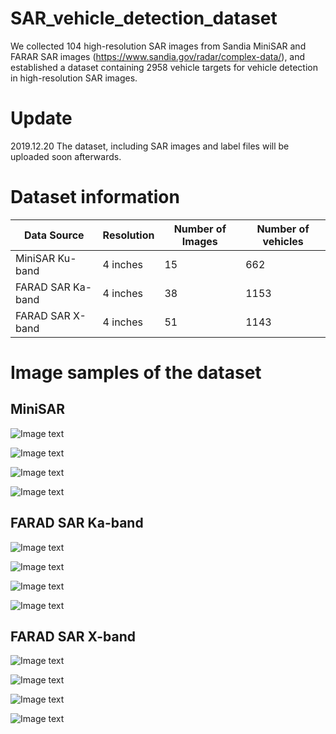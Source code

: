 # SAR_vehicle_detection_dataset
We collected 104 high-resolution SAR images from Sandia MiniSAR and FARAR SAR images (https://www.sandia.gov/radar/complex-data/), and established a dataset containing 2958 vehicle targets for vehicle detection in high-resolution SAR images.

# Update
2019.12.20 The dataset, including SAR images and label files will be uploaded soon afterwards. 

# Dataset information
  | Data Source | Resolution |Number of Images| Number of vehicles|
  | --------    | -----      | ----           | ----              | 
  | MiniSAR Ku-band|4 inches| 15 |662|
  | FARAD SAR Ka-band|4 inches|  38    |1153|
  | FARAD SAR X-band|4 inches|  51   |1143|
  
# Image samples of the dataset
## MiniSAR

![Image text](https://github.com/whu-csl/SAR_vehicle_detection_dataset/blob/master/image\%20samples/minisar/minisar1.png)

![Image text](https://github.com/whu-csl/SAR_vehicle_detection_dataset/blob/master/image\%20samples/minisar/minisar2.png)

![Image text](https://github.com/whu-csl/SAR_vehicle_detection_dataset/blob/master/image\%20samples/minisar/minisar3.png)

![Image text](https://github.com/whu-csl/SAR_vehicle_detection_dataset/blob/master/image\%20samples/minisar/minisar4.png)

## FARAD SAR Ka-band

![Image text](https://github.com/whu-csl/SAR_vehicle_detection_dataset/blob/master/image\%20samples/FARAD\%20Ka/FARAD_Ka_1.png)

![Image text](https://github.com/whu-csl/SAR_vehicle_detection_dataset/blob/master/image\%20samples/FARAD\%20Ka/FARAD_Ka_2.png)

![Image text](https://github.com/whu-csl/SAR_vehicle_detection_dataset/blob/master/image\%20samples/FARAD\%20Ka/FARAD_Ka_3.png)

![Image text](https://github.com/whu-csl/SAR_vehicle_detection_dataset/blob/master/image\%20samples/FARAD\%20Ka/FARAD_Ka_4.png)

## FARAD SAR X-band

![Image text](ihttps://github.com/whu-csl/SAR_vehicle_detection_dataset/blob/master/image\%20samples/FARAD\%20X/FARAD_X_1.png)

![Image text](ihttps://github.com/whu-csl/SAR_vehicle_detection_dataset/blob/master/image\%20samples/FARAD\%20X/FARAD_X_2.png)

![Image text](ihttps://github.com/whu-csl/SAR_vehicle_detection_dataset/blob/master/image\%20samples/FARAD\%20X/FARAD_X_3.png)

![Image text](ihttps://github.com/whu-csl/SAR_vehicle_detection_dataset/blob/master/image\%20samples/FARAD\%20X/FARAD_X_4.png)
